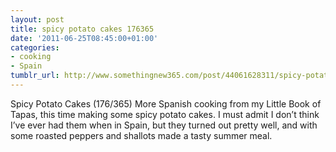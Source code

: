 ```yaml
---
layout: post
title: spicy potato cakes 176365
date: '2011-06-25T08:45:00+01:00'
categories:
- cooking
- Spain
tumblr_url: http://www.somethingnew365.com/post/44061628311/spicy-potato-cakes-176365
---
```

Spicy Potato Cakes (176/365)
More Spanish cooking from my Little Book of Tapas, this time making some spicy potato cakes.
I must admit I don’t think I’ve ever had them when in Spain, but they turned out pretty well, and with some roasted peppers and shallots made a tasty summer meal.
